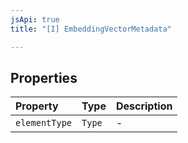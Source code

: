```yaml
---
jsApi: true
title: "[I] EmbeddingVectorMetadata"

---
```

## Properties

| Property | Type | Description |
| :------ | :------ | :------ |
| `elementType` | `Type` | - |
